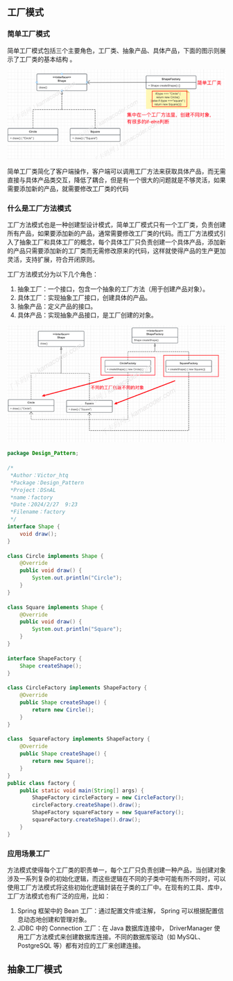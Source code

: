## 工厂模式

### 简单工厂模式

​		简单⼯⼚模式包括三个主要⻆⾊，⼯⼚类、抽象产品、具体产品，下⾯的图示则展示了⼯⼚类的基本结构 。

![简单工厂](img/简单工厂.png)

​		简单⼯⼚类简化了客户端操作，客户端可以调⽤⼯⼚⽅法来获取具体产品，⽽⽆需直接与具体产品类交互，降低了耦合，但是有⼀个很⼤的问题就是不够灵活，如果需要添加新的产品，就需要修改⼯⼚类的代码  

### 什么是⼯⼚⽅法模式

​		⼯⼚⽅法模式也是⼀种创建型设计模式，简单⼯⼚模式只有⼀个⼯⼚类，负责创建所有产品，如果要添加新的产品，通常需要修改⼯⼚类的代码。⽽⼯⼚⽅法模式引⼊了抽象⼯⼚和具体⼯⼚的概念，每个具体⼯⼚只负责创建⼀个具体产品，添加新的产品只需要添加新的⼯⼚类⽽⽆需修改原来的代码，这样就使得产品的⽣产更加灵活，⽀持扩展，符合开闭原则。

⼯⼚⽅法模式分为以下⼏个⻆⾊：

1. 抽象⼯⼚：⼀个接⼝，包含⼀个抽象的⼯⼚⽅法（⽤于创建产品对象）。
2. 具体⼯⼚：实现抽象⼯⼚接⼝，创建具体的产品。
3. 抽象产品：定义产品的接⼝。
4. 具体产品：实现抽象产品接⼝，是⼯⼚创建的对象。

![工厂方法](img/工厂方法.png)

```java
package Design_Pattern;

/*
 *Author：Victor_htq
 *Package：Design_Pattern
 *Project：DSnAL
 *name：factory
 *Date：2024/2/27  9:23
 *Filename：factory
 */
interface Shape {
    void draw();
}

class Circle implements Shape {
    @Override
    public void draw() {
        System.out.println("Circle");
    }
}

class Square implements Shape {
    @Override
    public void draw() {
        System.out.println("Square");
    }
}

interface ShapeFactory {
    Shape createShape();
}

class CircleFactory implements ShapeFactory {
    @Override
    public Shape createShape() {
        return new Circle();
    }
}

class  SquareFactory implements ShapeFactory {
    @Override
    public Shape createShape() {
        return new Square();
    }
}
public class factory {
    public static void main(String[] args) {
        ShapeFactory circleFactory = new CircleFactory();
        circleFactory.createShape().draw();
        ShapeFactory squareFactory = new SquareFactory();
        squareFactory.createShape().draw();
    }
}

```

### 应⽤场景⼯⼚

​		⽅法模式使得每个⼯⼚类的职责单⼀，每个⼯⼚只负责创建⼀种产品，当创建对象涉及⼀系列复杂的初始化逻辑，⽽这些逻辑在不同的⼦类中可能有所不同时，可以使⽤⼯⼚⽅法模式将这些初始化逻辑封装在⼦类的⼯⼚中。在现有的⼯具、库中，⼯⼚⽅法模式也有⼴泛的应⽤，⽐如：

1. Spring 框架中的 Bean ⼯⼚：通过配置⽂件或注解， Spring 可以根据配置信息动态地创建和管理对象。
2. JDBC 中的 Connection ⼯⼚：在 Java 数据库连接中， DriverManager 使⽤⼯⼚⽅法模式来创建数据库连接。不同的数据库驱动（如 MySQL、 PostgreSQL 等）都有对应的⼯⼚来创建连接。



## 抽象⼯⼚模式  